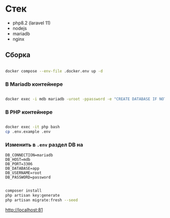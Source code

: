 # Стек

- php8.2 (laravel 11)
- nodejs
- mariadb
- nginx


## Сборка

```bash

docker compose --env-file .docker.env up -d
```

### В Mariadb контейнере

```bash

docker exec -i mdb mariadb -uroot -ppassword -e "CREATE DATABASE IF NOT EXISTS app;" 


```

### В PHP контейнере

```bash

docker exec -it php bash
cp .env.example .env
```

### Изменить в `.env` раздел DB на

```dotenv
DB_CONNECTION=mariadb
DB_HOST=mdb
DB_PORT=3306
DB_DATABASE=app
DB_USERNAME=root
DB_PASSWORD=password
```

```bash

composer install
php artisan key:generate
php artisan migrate:fresh --seed
```

<http://localhost:81>